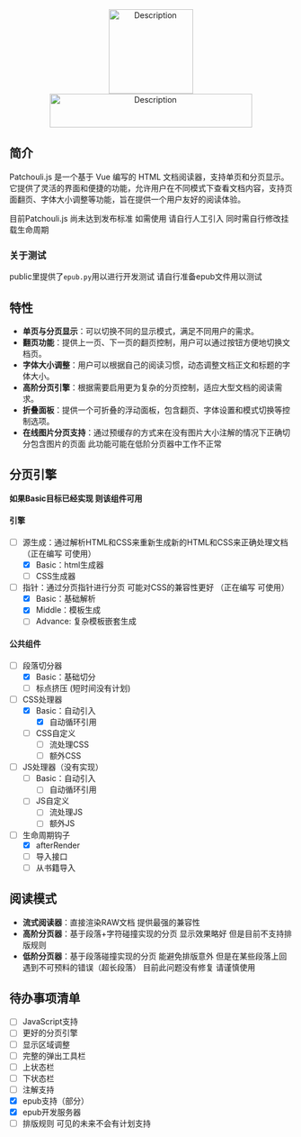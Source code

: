 <!-- # Patchouli.js -->

<!-- <div style="text-align: center;">
  <img src="https://s1.imagehub.cc/images/2024/11/23/061628d0fab6b4699c2c7b58a57dcd2f.png" alt="description" width="150" height="150">
</div> -->
  <!-- 文本 -->
  <!-- <h1 style="
       font-family: 'Gaegu', 'Noto Emoji', sans-serif; 
       font-size: 80px; 
       color: #efe0f7;">
    Patchouli.js
  </h1> -->

<div align=center>
  <!-- 图片 -->
  <img src="https://s1.imagehub.cc/images/2024/11/23/061628d0fab6b4699c2c7b58a57dcd2f.png" 
       alt="Description" 
       style="width: 150px; height: 150px;" />
<img src="https://s1.imagehub.cc/images/2024/11/23/61fdec4ace5670711d55156671145e51.png" 
       alt="Description" 
       style="width: 360px; height: 60px;" />
</div>

<!-- Google Fonts -->
<!-- <link rel="preconnect" href="https://fonts.googleapis.com">
<link rel="preconnect" href="https://fonts.gstatic.com" crossorigin>
<link href="https://fonts.googleapis.com/css2?family=Gaegu&family=Noto+Color+Emoji&family=Noto+Emoji:wght@300..700&display=swap" rel="stylesheet"> -->

## 简介

Patchouli.js 是一个基于 Vue 编写的 HTML 文档阅读器，支持单页和分页显示。它提供了灵活的界面和便捷的功能，允许用户在不同模式下查看文档内容，支持页面翻页、字体大小调整等功能，旨在提供一个用户友好的阅读体验。

目前Patchouli.js 尚未达到发布标准 如需使用 请自行人工引入 同时需自行修改挂载生命周期

### 关于测试

public里提供了`epub.py`用以进行开发测试 请自行准备epub文件用以测试

## 特性

- **单页与分页显示**：可以切换不同的显示模式，满足不同用户的需求。
- **翻页功能**：提供上一页、下一页的翻页控制，用户可以通过按钮方便地切换文档页。
- **字体大小调整**：用户可以根据自己的阅读习惯，动态调整文档正文和标题的字体大小。
- **高阶分页引擎**：根据需要启用更为复杂的分页控制，适应大型文档的阅读需求。
- **折叠面板**：提供一个可折叠的浮动面板，包含翻页、字体设置和模式切换等控制选项。
- **在线图片分页支持**：通过预缓存的方式来在没有图片大小注解的情况下正确切分包含图片的页面 此功能可能在低阶分页器中工作不正常

## 分页引擎

**如果Basic目标已经实现 则该组件可用**

#### 引擎

- [ ] 源生成：通过解析HTML和CSS来重新生成新的HTML和CSS来正确处理文档 （正在编写 可使用）
  - [x] Basic：html生成器
  - [ ] CSS生成器
- [ ] 指针：通过分页指针进行分页 可能对CSS的兼容性更好 （正在编写 可使用）
  - [x] Basic：基础解析
  - [x] Middle：模板生成
  - [ ] Advance: 复杂模板嵌套生成

#### 公共组件

- [ ] 段落切分器
  - [x] Basic：基础切分
  - [ ] 标点挤压 (短时间没有计划)
- [ ] CSS处理器
  - [x] Basic：自动引入
    - [x] 自动循环引用
  - [ ] CSS自定义
    - [ ] 流处理CSS
    - [ ] 额外CSS
- [ ] JS处理器（没有实现）
  - [ ] Basic：自动引入
    - [ ] 自动循环引用
  - [ ] JS自定义
    - [ ] 流处理JS
    - [ ] 额外JS
- [ ] 生命周期钩子
  - [x] afterRender
  - [ ] 导入接口
  - [ ] 从书籍导入

## 阅读模式

- **流式阅读器**：直接渲染RAW文档 提供最强的兼容性
- **高阶分页器**：基于段落+字符碰撞实现的分页 显示效果略好 但是目前不支持排版规则
- **低阶分页器**：基于段落碰撞实现的分页 能避免排版意外 但是在某些段落上回遇到不可预料的错误（超长段落） 目前此问题没有修复 请谨慎使用

## 待办事项清单

- [ ] JavaScript支持
- [ ] 更好的分页引擎
- [ ] 显示区域调整
- [ ] 完整的弹出工具栏
- [ ] 上状态栏
- [ ] 下状态栏
- [ ] 注解支持
- [x] epub支持（部分）
- [x] epub开发服务器
- [ ] 排版规则 可见的未来不会有计划支持

